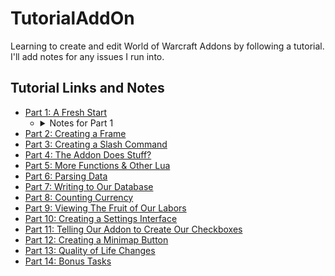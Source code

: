 # TutorialAddOn
Learning to create and edit World of Warcraft Addons by following a tutorial.  I'll add notes for any issues I run into.

## Tutorial Links and Notes
* [Part 1: A Fresh Start](https://www.reddit.com/r/wowaddondev/comments/1cc2pia/creating_a_wow_addon_part_1_a_fresh_start/)
    - <details>
        <summary>Notes for Part 1</summary>
        * This tutorial was written for Classic and I'm doing this on Retail so, we'll see if that causes issues.
        * I found the DefaultState field while digging through existing addons' toc files.  It makes it so the addon is off by default, which I'd prefer since this is a tutorial thing.
        * Since I chose to name this "TutorialAddOn" I'll be using that name instead of "MyAddon", which is what's used in the tutorial.
        * I feel like there's going to be a lot of UI '/reload' -ing, so I'm making a macro for it in game.
    </details>
* [Part 2: Creating a Frame](https://www.reddit.com/r/wowaddondev/comments/1cc2qgj/creating_a_wow_addon_part_2_creating_a_frame/)
* [Part 3: Creating a Slash Command](https://www.reddit.com/r/wowaddondev/comments/1cc2vkm/creating_a_wow_addon_part_3_creating_a_slash/)
* [Part 4: The Addon Does Stuff?](https://www.reddit.com/r/wowaddondev/comments/1cc32wv/creating_a_wow_addon_part_4_the_addon_does_stuff/)
* [Part 5: More Functions & Other Lua](https://www.reddit.com/r/wowaddondev/comments/1cc33oc/creating_a_wow_addon_part_5_more_functions_other/)
* [Part 6: Parsing Data](https://www.reddit.com/r/wowaddondev/comments/1esja14/creating_a_wow_addon_part_6_parsing_data/)
* [Part 7: Writing to Our Database](https://www.reddit.com/r/wowaddondev/comments/1esjh7e/creating_a_wow_addon_part_7_writing_to_our/)
* [Part 8: Counting Currency](https://www.reddit.com/r/wowaddondev/comments/1esjthf/creating_a_wow_addon_part_8_counting_currency/)
* [Part 9: Viewing The Fruit of Our Labors](https://www.reddit.com/r/wowaddondev/comments/1esjthf/creating_a_wow_addon_part_8_counting_currency/)
* [Part 10: Creating a Settings Interface](https://www.reddit.com/r/wowaddondev/comments/1esjuil/creating_a_wow_addon_part_10_creating_a_settings/)
* [Part 11: Telling Our Addon to Create Our Checkboxes](https://www.reddit.com/r/wowaddondev/comments/1esk0xx/creating_a_wow_addon_part_11_telling_our_addon_to/)
* [Part 12: Creating a Minimap Button](https://www.reddit.com/r/wowaddondev/comments/1esk1p2/creating_a_wow_addon_part_12_creating_a_minimap/)
* [Part 13: Quality of Life Changes](https://www.reddit.com/r/wowaddondev/comments/1esk34k/creating_a_wow_addon_part_13_quality_of_life/)
* [Part 14: Bonus Tasks](https://www.reddit.com/r/wowaddondev/comments/1eske0r/creating_a_wow_addon_part_14_bonus_tasks/)
